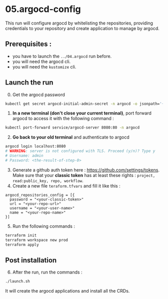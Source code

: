 # 05.argocd-config
This run will configure argocd by whitelisting the repositories, providing credentials to your repository and create application to manage by argocd.
## Prerequisites :
- you have to launch the `../04.argocd` run before.
- you will need the argocd cli.
- you will need the `kustomize` cli.
## Launch the run
0. Get the argocd password
```bash
kubectl get secret argocd-initial-admin-secret -n argocd -o jsonpath='{.data.password}' | base64 --decode
```
1. **In a new terminal (don't close your current terminal)**, port forward argocd to access it with the following command : 
```bash
kubectl port-forward service/argocd-server 8080:80 -n argocd
```
2. **Go back to your old terminal** and authenticate to argocd
```bash
argocd login localhost:8080
# WARNING: server is not configured with TLS. Proceed (y/n)? Type y
# Username: admin
# Password: <the-result-of-step-0>
```
3. Generate a github auth token here : https://github.com/settings/tokens. Make sure that your **classic token** has at least these rights : `project, read:public_key, repo, workflow`.
4. Create a new file `teraform.tfvars` and fill it like this :
```
argocd_repositories_config = [{
  password = "<your-classic-token>"
  url = "<your-repo-url>"
  username = "<your-user-name>"
  name = "<your-repo-name>"
}]
```
5. Run the following commands :
```bash
terraform init
terraform workspace new prod
terraform apply
```
## Post installation
6. After the run, run the commands :
```bash
./launch.sh
```
It will create the argocd applications and install all the CRDs.